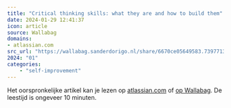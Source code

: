 ```yaml
---
title: "Critical thinking skills: what they are and how to build them"
date: 2024-01-29 12:41:37
icon: article
source: Wallabag
domains:
- atlassian.com
src_url: "https://wallabag.sanderdorigo.nl/share/6670ce05649583.73977132"
2024: "01"
categories:
    - "self-improvement"
---
```

Het oorspronkelijke artikel kan je lezen op [atlassian.com](https://www.atlassian.com/blog/productivity/critical-thinking-skills) of [op Wallabag](https://wallabag.sanderdorigo.nl/share/6670ce05649583.73977132). De leestijd is ongeveer 10 minuten.